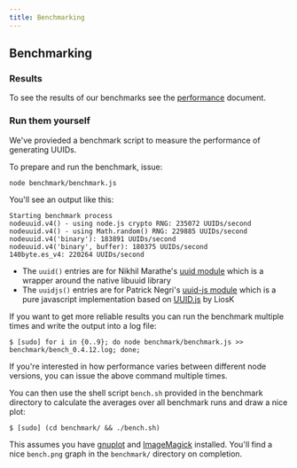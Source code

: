 ```yaml
---
title: Benchmarking
---
```


## Benchmarking

### Results

To see the results of our benchmarks see the [performance](https://github.com/dadi/identity/blob/docs/docs/performance.md) document.

### Run them yourself

We've provieded a benchmark script to measure the performance of generating UUIDs.

To prepare and run the benchmark, issue:

	node benchmark/benchmark.js

You'll see an output like this:

	Starting benchmark process
	nodeuuid.v4() - using node.js crypto RNG: 235072 UUIDs/second
	nodeuuid.v4() - using Math.random() RNG: 229885 UUIDs/second
	nodeuuid.v4('binary'): 183891 UUIDs/second
	nodeuuid.v4('binary', buffer): 180375 UUIDs/second
	140byte.es_v4: 220264 UUIDs/second

* The `uuid()` entries are for Nikhil Marathe's [uuid module](https://bitbucket.org/nikhilm/uuidjs) which is a wrapper around the native libuuid library
* The `uuidjs()` entries are for Patrick Negri's [uuid-js module](https://github.com/pnegri/uuid-js) which is a pure javascript implementation based on [UUID.js](https://github.com/LiosK/UUID.js) by LiosK

If you want to get more reliable results you can run the benchmark multiple times and write the output into a log file:


	$ [sudo] for i in {0..9}; do node benchmark/benchmark.js >> benchmark/bench_0.4.12.log; done;

If you're interested in how performance varies between different node versions, you can issue the above command multiple times.

You can then use the shell script `bench.sh` provided in the benchmark directory to calculate the averages over all benchmark runs and draw a nice plot:

	$ [sudo] (cd benchmark/ && ./bench.sh)

This assumes you have [gnuplot](http://www.gnuplot.info/) and [ImageMagick](http://www.imagemagick.org/) installed. You'll find a nice `bench.png` graph in the `benchmark/` directory on completion.
